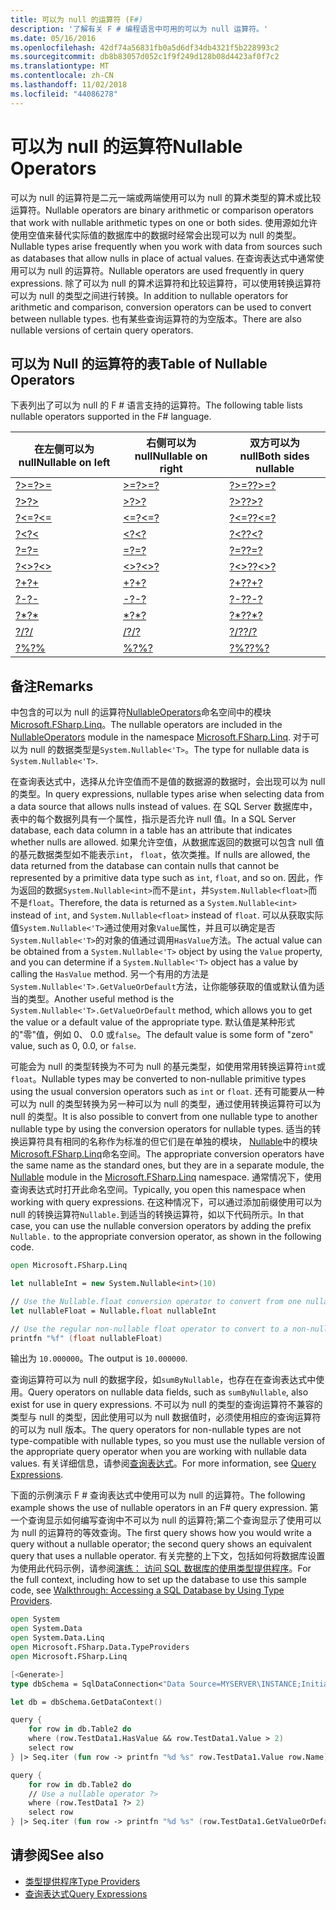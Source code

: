 ```yaml
---
title: 可以为 null 的运算符 (F#)
description: '了解有关 F # 编程语言中可用的可以为 null 运算符。'
ms.date: 05/16/2016
ms.openlocfilehash: 42df74a56831fb0a5d6df34db4321f5b228993c2
ms.sourcegitcommit: db8b83057d052c1f9f249d128b08d4423af0f7c2
ms.translationtype: MT
ms.contentlocale: zh-CN
ms.lasthandoff: 11/02/2018
ms.locfileid: "44086278"
---
```

# <a name="nullable-operators"></a><span data-ttu-id="7d731-103">可以为 null 的运算符</span><span class="sxs-lookup"><span data-stu-id="7d731-103">Nullable Operators</span></span>

<span data-ttu-id="7d731-104">可以为 null 的运算符是二元一端或两端使用可以为 null 的算术类型的算术或比较运算符。</span><span class="sxs-lookup"><span data-stu-id="7d731-104">Nullable operators are binary arithmetic or comparison operators that work with nullable arithmetic types on one or both sides.</span></span> <span data-ttu-id="7d731-105">使用源如允许使用空值来替代实际值的数据库中的数据时经常会出现可以为 null 的类型。</span><span class="sxs-lookup"><span data-stu-id="7d731-105">Nullable types arise frequently when you work with data from sources such as databases that allow nulls in place of actual values.</span></span> <span data-ttu-id="7d731-106">在查询表达式中通常使用可以为 null 的运算符。</span><span class="sxs-lookup"><span data-stu-id="7d731-106">Nullable operators are used frequently in query expressions.</span></span> <span data-ttu-id="7d731-107">除了可以为 null 的算术运算符和比较运算符，可以使用转换运算符可以为 null 的类型之间进行转换。</span><span class="sxs-lookup"><span data-stu-id="7d731-107">In addition to nullable operators for arithmetic and comparison, conversion operators can be used to convert between nullable types.</span></span> <span data-ttu-id="7d731-108">也有某些查询运算符的为空版本。</span><span class="sxs-lookup"><span data-stu-id="7d731-108">There are also nullable versions of certain query operators.</span></span>

## <a name="table-of-nullable-operators"></a><span data-ttu-id="7d731-109">可以为 Null 的运算符的表</span><span class="sxs-lookup"><span data-stu-id="7d731-109">Table of Nullable Operators</span></span>

<span data-ttu-id="7d731-110">下表列出了可以为 null 的 F # 语言支持的运算符。</span><span class="sxs-lookup"><span data-stu-id="7d731-110">The following table lists nullable operators supported in the F# language.</span></span>

|<span data-ttu-id="7d731-111">在左侧可以为 null</span><span class="sxs-lookup"><span data-stu-id="7d731-111">Nullable on left</span></span>|<span data-ttu-id="7d731-112">右侧可以为 null</span><span class="sxs-lookup"><span data-stu-id="7d731-112">Nullable on right</span></span>|<span data-ttu-id="7d731-113">双方可以为 null</span><span class="sxs-lookup"><span data-stu-id="7d731-113">Both sides nullable</span></span>|
|---|---|---|
|[<span data-ttu-id="7d731-114">?>=</span><span class="sxs-lookup"><span data-stu-id="7d731-114">?>=</span></span>](https://msdn.microsoft.com/library/94d29e32-a204-4f60-a527-6b0af86268f3)|[<span data-ttu-id="7d731-115">>=?</span><span class="sxs-lookup"><span data-stu-id="7d731-115">>=?</span></span>](https://msdn.microsoft.com/library/0a255d8e-8cae-4160-ae61-243a5d96583f)|[<span data-ttu-id="7d731-116">?>=?</span><span class="sxs-lookup"><span data-stu-id="7d731-116">?>=?</span></span>](https://msdn.microsoft.com/library/3051a50f-d276-4c84-9d73-bf2efeddef94)|
|[<span data-ttu-id="7d731-117">?></span><span class="sxs-lookup"><span data-stu-id="7d731-117">?></span></span>](https://msdn.microsoft.com/library/62dc0021-1312-4ac3-be87-798b60b81bb6)|[<span data-ttu-id="7d731-118">>?</span><span class="sxs-lookup"><span data-stu-id="7d731-118">>?</span></span>](https://msdn.microsoft.com/library/0ad1284b-de48-4a04-83d8-b6f13c9c8936)|[<span data-ttu-id="7d731-119">?>?</span><span class="sxs-lookup"><span data-stu-id="7d731-119">?>?</span></span>](https://msdn.microsoft.com/library/dc18b6fa-30c4-47b0-9057-794439378a05)|
|[<span data-ttu-id="7d731-120">?<=</span><span class="sxs-lookup"><span data-stu-id="7d731-120">?<=</span></span>](https://msdn.microsoft.com/library/56fddf0a-e4ca-4891-a3be-fad1876be3b6)|[<span data-ttu-id="7d731-121"><=?</span><span class="sxs-lookup"><span data-stu-id="7d731-121"><=?</span></span>](https://msdn.microsoft.com/library/02454a0f-30ca-4e77-ad84-ee7837461804)|[<span data-ttu-id="7d731-122">?<=?</span><span class="sxs-lookup"><span data-stu-id="7d731-122">?<=?</span></span>](https://msdn.microsoft.com/library/5c37c28c-0b57-4da5-be11-5a123f7e8ee4)|
|[<span data-ttu-id="7d731-123">?<</span><span class="sxs-lookup"><span data-stu-id="7d731-123">?<</span></span>](https://msdn.microsoft.com/library/b71897f0-6e29-4c58-b0a7-a5bfa6f88917)|[<span data-ttu-id="7d731-124"><?</span><span class="sxs-lookup"><span data-stu-id="7d731-124"><?</span></span>](https://msdn.microsoft.com/library/be9ea40f-a67f-4e98-8067-a14046752e8b)|[<span data-ttu-id="7d731-125">?<?</span><span class="sxs-lookup"><span data-stu-id="7d731-125">?<?</span></span>](https://msdn.microsoft.com/library/6f1962c8-5605-468c-94ae-f379ae98e17d)|
|[<span data-ttu-id="7d731-126">?=</span><span class="sxs-lookup"><span data-stu-id="7d731-126">?=</span></span>](https://msdn.microsoft.com/library/5cdc8ff6-244b-49cf-9376-69ecf249fd7c)|[<span data-ttu-id="7d731-127">=?</span><span class="sxs-lookup"><span data-stu-id="7d731-127">=?</span></span>](https://msdn.microsoft.com/library/d2102894-6a51-475d-890a-735568c31f87)|[<span data-ttu-id="7d731-128">?=?</span><span class="sxs-lookup"><span data-stu-id="7d731-128">?=?</span></span>](https://msdn.microsoft.com/library/5f793f29-1084-4570-b1c1-17c1b7ef764b)|
|[<span data-ttu-id="7d731-129">?<></span><span class="sxs-lookup"><span data-stu-id="7d731-129">?<></span></span>](https://msdn.microsoft.com/library/3643a5a8-2ea5-4ad6-82c4-83927c3884a0)|[<span data-ttu-id="7d731-130"><>?</span><span class="sxs-lookup"><span data-stu-id="7d731-130"><>?</span></span>](https://msdn.microsoft.com/library/3179aace-70c4-4911-9258-619592214976)|[<span data-ttu-id="7d731-131">?<>?</span><span class="sxs-lookup"><span data-stu-id="7d731-131">?<>?</span></span>](https://msdn.microsoft.com/library/5da813d8-ee75-45b8-9ef4-146dcb6d394d)|
|[<span data-ttu-id="7d731-132">?+</span><span class="sxs-lookup"><span data-stu-id="7d731-132">?+</span></span>](https://msdn.microsoft.com/library/2e8ddd05-b3f3-41b3-9d73-938d9e540f3f)|[<span data-ttu-id="7d731-133">+?</span><span class="sxs-lookup"><span data-stu-id="7d731-133">+?</span></span>](https://msdn.microsoft.com/library/74772ea8-f010-493e-bdb5-ba347f2fd4f1)|[<span data-ttu-id="7d731-134">?+?</span><span class="sxs-lookup"><span data-stu-id="7d731-134">?+?</span></span>](https://msdn.microsoft.com/library/57f28137-0f42-43d2-92af-cad8c6c9d05f)|
|[<span data-ttu-id="7d731-135">?-</span><span class="sxs-lookup"><span data-stu-id="7d731-135">?-</span></span>](https://msdn.microsoft.com/library/f237a7a6-89f2-48b2-a2fe-f0b98a2bedc2)|[<span data-ttu-id="7d731-136">-?</span><span class="sxs-lookup"><span data-stu-id="7d731-136">-?</span></span>](https://msdn.microsoft.com/library/4a345c07-314a-48f1-b557-ce072583589c)|[<span data-ttu-id="7d731-137">?-?</span><span class="sxs-lookup"><span data-stu-id="7d731-137">?-?</span></span>](https://msdn.microsoft.com/library/e0024142-1d2a-4607-a39c-1eb1e86fa25a)|
|[<span data-ttu-id="7d731-138">?\*</span><span class="sxs-lookup"><span data-stu-id="7d731-138">?\*</span></span>](https://msdn.microsoft.com/library/519da708-5ad6-4075-9d74-d00441cd6078)|[<span data-ttu-id="7d731-139">\*?</span><span class="sxs-lookup"><span data-stu-id="7d731-139">\*?</span></span>](https://msdn.microsoft.com/library/04c47870-de7b-480d-98a0-f47593b4ffac)|[<span data-ttu-id="7d731-140">?\*?</span><span class="sxs-lookup"><span data-stu-id="7d731-140">?\*?</span></span>](https://msdn.microsoft.com/library/e57057ba-9c3a-40ec-8401-150c2b25f75b)|
|[<span data-ttu-id="7d731-141">?/</span><span class="sxs-lookup"><span data-stu-id="7d731-141">?/</span></span>](https://msdn.microsoft.com/library/add02a42-f556-40a7-a168-fbf2053322e3)|[<span data-ttu-id="7d731-142">/?</span><span class="sxs-lookup"><span data-stu-id="7d731-142">/?</span></span>](https://msdn.microsoft.com/library/1de07646-3778-476d-8c61-5d37495d463c)|[<span data-ttu-id="7d731-143">?/?</span><span class="sxs-lookup"><span data-stu-id="7d731-143">?/?</span></span>](https://msdn.microsoft.com/library/b17be0ac-bf98-4590-861d-a4dd6c6fa535)|
|[<span data-ttu-id="7d731-144">?%</span><span class="sxs-lookup"><span data-stu-id="7d731-144">?%</span></span>](https://msdn.microsoft.com/library/44297bba-1bd9-4ed2-a848-f1e1e598db87)|[<span data-ttu-id="7d731-145">%?</span><span class="sxs-lookup"><span data-stu-id="7d731-145">%?</span></span>](https://msdn.microsoft.com/library/a4c178e5-eec4-42e8-847f-90b24fc609fe)|[<span data-ttu-id="7d731-146">?%?</span><span class="sxs-lookup"><span data-stu-id="7d731-146">?%?</span></span>](https://msdn.microsoft.com/library/dd555f20-1be3-4b8d-81f1-bf1921e62fda)|

## <a name="remarks"></a><span data-ttu-id="7d731-147">备注</span><span class="sxs-lookup"><span data-stu-id="7d731-147">Remarks</span></span>

<span data-ttu-id="7d731-148">中包含的可以为 null 的运算符[NullableOperators](https://msdn.microsoft.com/library/2c3633c5-3f31-4d62-a9f8-272ad6b19007)命名空间中的模块[Microsoft.FSharp.Linq](https://msdn.microsoft.com/library/4765b4e8-4006-4d8c-a405-39c218b3c82d)。</span><span class="sxs-lookup"><span data-stu-id="7d731-148">The nullable operators are included in the [NullableOperators](https://msdn.microsoft.com/library/2c3633c5-3f31-4d62-a9f8-272ad6b19007) module in the namespace [Microsoft.FSharp.Linq](https://msdn.microsoft.com/library/4765b4e8-4006-4d8c-a405-39c218b3c82d).</span></span> <span data-ttu-id="7d731-149">对于可以为 null 的数据类型是`System.Nullable<'T>`。</span><span class="sxs-lookup"><span data-stu-id="7d731-149">The type for nullable data is `System.Nullable<'T>`.</span></span>

<span data-ttu-id="7d731-150">在查询表达式中，选择从允许空值而不是值的数据源的数据时，会出现可以为 null 的类型。</span><span class="sxs-lookup"><span data-stu-id="7d731-150">In query expressions, nullable types arise when selecting data from a data source that allows nulls instead of values.</span></span> <span data-ttu-id="7d731-151">在 SQL Server 数据库中，表中的每个数据列具有一个属性，指示是否允许 null 值。</span><span class="sxs-lookup"><span data-stu-id="7d731-151">In a SQL Server database, each data column in a table has an attribute that indicates whether nulls are allowed.</span></span> <span data-ttu-id="7d731-152">如果允许空值，从数据库返回的数据可以包含 null 值的基元数据类型如不能表示`int`， `float`，依次类推。</span><span class="sxs-lookup"><span data-stu-id="7d731-152">If nulls are allowed, the data returned from the database can contain nulls that cannot be represented by a primitive data type such as `int`, `float`, and so on.</span></span> <span data-ttu-id="7d731-153">因此，作为返回的数据`System.Nullable<int>`而不是`int`，并`System.Nullable<float>`而不是`float`。</span><span class="sxs-lookup"><span data-stu-id="7d731-153">Therefore, the data is returned as a `System.Nullable<int>` instead of `int`, and `System.Nullable<float>` instead of `float`.</span></span> <span data-ttu-id="7d731-154">可以从获取实际值`System.Nullable<'T>`通过使用对象`Value`属性，并且可以确定是否`System.Nullable<'T>`的对象的值通过调用`HasValue`方法。</span><span class="sxs-lookup"><span data-stu-id="7d731-154">The actual value can be obtained from a `System.Nullable<'T>` object by using the `Value` property, and you can determine if a `System.Nullable<'T>` object has a value by calling the `HasValue` method.</span></span> <span data-ttu-id="7d731-155">另一个有用的方法是`System.Nullable<'T>.GetValueOrDefault`方法，让你能够获取的值或默认值为适当的类型。</span><span class="sxs-lookup"><span data-stu-id="7d731-155">Another useful method is the `System.Nullable<'T>.GetValueOrDefault` method, which allows you to get the value or a default value of the appropriate type.</span></span> <span data-ttu-id="7d731-156">默认值是某种形式的"零"值，例如 0、 0.0 或`false`。</span><span class="sxs-lookup"><span data-stu-id="7d731-156">The default value is some form of "zero" value, such as 0, 0.0, or `false`.</span></span>

<span data-ttu-id="7d731-157">可能会为 null 的类型转换为不可为 null 的基元类型，如使用常用转换运算符`int`或`float`。</span><span class="sxs-lookup"><span data-stu-id="7d731-157">Nullable types may be converted to non-nullable primitive types using the usual conversion operators such as `int` or `float`.</span></span> <span data-ttu-id="7d731-158">还有可能要从一种可以为 null 的类型转换为另一种可以为 null 的类型，通过使用转换运算符可以为 null 的类型。</span><span class="sxs-lookup"><span data-stu-id="7d731-158">It is also possible to convert from one nullable type to another nullable type by using the conversion operators for nullable types.</span></span> <span data-ttu-id="7d731-159">适当的转换运算符具有相同的名称作为标准的但它们是在单独的模块， [Nullable](https://msdn.microsoft.com/library/e7a4ea13-28cc-462e-bc3a-33131ace976e)中的模块[Microsoft.FSharp.Linq](https://msdn.microsoft.com/library/4765b4e8-4006-4d8c-a405-39c218b3c82d)命名空间。</span><span class="sxs-lookup"><span data-stu-id="7d731-159">The appropriate conversion operators have the same name as the standard ones, but they are in a separate module, the [Nullable](https://msdn.microsoft.com/library/e7a4ea13-28cc-462e-bc3a-33131ace976e) module in the [Microsoft.FSharp.Linq](https://msdn.microsoft.com/library/4765b4e8-4006-4d8c-a405-39c218b3c82d) namespace.</span></span> <span data-ttu-id="7d731-160">通常情况下，使用查询表达式时打开此命名空间。</span><span class="sxs-lookup"><span data-stu-id="7d731-160">Typically, you open this namespace when working with query expressions.</span></span> <span data-ttu-id="7d731-161">在这种情况下，可以通过添加前缀使用可以为 null 的转换运算符`Nullable.`到适当的转换运算符，如以下代码所示。</span><span class="sxs-lookup"><span data-stu-id="7d731-161">In that case, you can use the nullable conversion operators by adding the prefix `Nullable.` to the appropriate conversion operator, as shown in the following code.</span></span>

```fsharp
open Microsoft.FSharp.Linq

let nullableInt = new System.Nullable<int>(10)

// Use the Nullable.float conversion operator to convert from one nullable type to another nullable type.
let nullableFloat = Nullable.float nullableInt

// Use the regular non-nullable float operator to convert to a non-nullable float.
printfn "%f" (float nullableFloat)
```

<span data-ttu-id="7d731-162">输出为 `10.000000`。</span><span class="sxs-lookup"><span data-stu-id="7d731-162">The output is `10.000000`.</span></span>

<span data-ttu-id="7d731-163">查询运算符可以为 null 的数据字段，如`sumByNullable`，也存在在查询表达式中使用。</span><span class="sxs-lookup"><span data-stu-id="7d731-163">Query operators on nullable data fields, such as `sumByNullable`, also exist for use in query expressions.</span></span> <span data-ttu-id="7d731-164">不可以为 null 的类型的查询运算符不兼容的类型与 null 的类型，因此使用可以为 null 数据值时，必须使用相应的查询运算符的可以为 null 版本。</span><span class="sxs-lookup"><span data-stu-id="7d731-164">The query operators for non-nullable types are not type-compatible with nullable types, so you must use the nullable version of the appropriate query operator when you are working with nullable data values.</span></span> <span data-ttu-id="7d731-165">有关详细信息，请参阅[查询表达式](../query-expressions.md)。</span><span class="sxs-lookup"><span data-stu-id="7d731-165">For more information, see [Query Expressions](../query-expressions.md).</span></span>

<span data-ttu-id="7d731-166">下面的示例演示 F # 查询表达式中使用可以为 null 的运算符。</span><span class="sxs-lookup"><span data-stu-id="7d731-166">The following example shows the use of nullable operators in an F# query expression.</span></span> <span data-ttu-id="7d731-167">第一个查询显示如何编写查询中不可以为 null 的运算符;第二个查询显示了使用可以为 null 的运算符的等效查询。</span><span class="sxs-lookup"><span data-stu-id="7d731-167">The first query shows how you would write a query without a nullable operator; the second query shows an equivalent query that uses a nullable operator.</span></span> <span data-ttu-id="7d731-168">有关完整的上下文，包括如何将数据库设置为使用此代码示例，请参阅[演练： 访问 SQL 数据库的使用类型提供程序](../../tutorials/type-providers/accessing-a-sql-database.md)。</span><span class="sxs-lookup"><span data-stu-id="7d731-168">For the full context, including how to set up the database to use this sample code, see [Walkthrough: Accessing a SQL Database by Using Type Providers](../../tutorials/type-providers/accessing-a-sql-database.md).</span></span>

```fsharp
open System
open System.Data
open System.Data.Linq
open Microsoft.FSharp.Data.TypeProviders
open Microsoft.FSharp.Linq

[<Generate>]
type dbSchema = SqlDataConnection<"Data Source=MYSERVER\INSTANCE;Initial Catalog=MyDatabase;Integrated Security=SSPI;">

let db = dbSchema.GetDataContext()

query {
    for row in db.Table2 do
    where (row.TestData1.HasValue && row.TestData1.Value > 2)
    select row
} |> Seq.iter (fun row -> printfn "%d %s" row.TestData1.Value row.Name)

query {
    for row in db.Table2 do
    // Use a nullable operator ?>
    where (row.TestData1 ?> 2)
    select row
} |> Seq.iter (fun row -> printfn "%d %s" (row.TestData1.GetValueOrDefault()) row.Name)
```

## <a name="see-also"></a><span data-ttu-id="7d731-169">请参阅</span><span class="sxs-lookup"><span data-stu-id="7d731-169">See also</span></span>

- [<span data-ttu-id="7d731-170">类型提供程序</span><span class="sxs-lookup"><span data-stu-id="7d731-170">Type Providers</span></span>](../../tutorials/type-providers/index.md)
- [<span data-ttu-id="7d731-171">查询表达式</span><span class="sxs-lookup"><span data-stu-id="7d731-171">Query Expressions</span></span>](../query-expressions.md)
